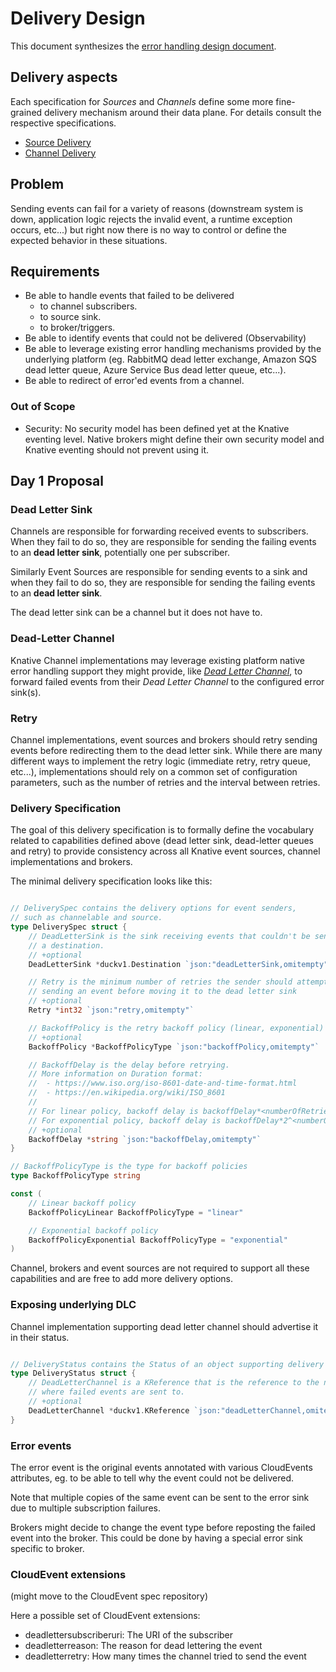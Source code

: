 # Delivery Design

This document synthesizes the
[error handling design document](https://docs.google.com/document/d/1qRrzGoHJQO-oc5p-yRK8IRfugd-FM_PXyM7lN5kcqks).

## Delivery aspects

Each specification for _Sources_ and _Channels_ define some more fine-grained
delivery mechanism around their data plane. For details consult the respective
specifications.

- [Source Delivery](../spec/sources.md#source-event-delivery)
- [Channel Delivery](../spec/channel.md#data-plane)

## Problem

Sending events can fail for a variety of reasons (downstream system is down,
application logic rejects the invalid event, a runtime exception occurs, etc...)
but right now there is no way to control or define the expected behavior in
these situations.

## Requirements

- Be able to handle events that failed to be delivered
  - to channel subscribers.
  - to source sink.
  - to broker/triggers.
- Be able to identify events that could not be delivered (Observability)
- Be able to leverage existing error handling mechanisms provided by the
  underlying platform (eg. RabbitMQ dead letter exchange, Amazon SQS dead letter
  queue, Azure Service Bus dead letter queue, etc...).
- Be able to redirect of error'ed events from a channel.

### Out of Scope

- Security: No security model has been defined yet at the Knative eventing
  level. Native brokers might define their own security model and Knative
  eventing should not prevent using it.

## Day 1 Proposal

### Dead Letter Sink

Channels are responsible for forwarding received events to subscribers. When
they fail to do so, they are responsible for sending the failing events to an
**dead letter sink**, potentially one per subscriber.

Similarly Event Sources are responsible for sending events to a sink and when
they fail to do so, they are responsible for sending the failing events to an
**dead letter sink**.

The dead letter sink can be a channel but it does not have to.

### Dead-Letter Channel

Knative Channel implementations may leverage existing platform native error
handling support they might provide, like
[_Dead Letter Channel_](https://www.enterpriseintegrationpatterns.com/patterns/messaging/DeadLetterChannel.html),
to forward failed events from their _Dead Letter Channel_ to the configured
error sink(s).

### Retry

Channel implementations, event sources and brokers should retry sending events
before redirecting them to the dead letter sink. While there are many different
ways to implement the retry logic (immediate retry, retry queue, etc...),
implementations should rely on a common set of configuration parameters, such as
the number of retries and the interval between retries.

### Delivery Specification

The goal of this delivery specification is to formally define the vocabulary
related to capabilities defined above (dead letter sink, dead-letter queues and
retry) to provide consistency across all Knative event sources, channel
implementations and brokers.

The minimal delivery specification looks like this:

```go

// DeliverySpec contains the delivery options for event senders,
// such as channelable and source.
type DeliverySpec struct {
	// DeadLetterSink is the sink receiving events that couldn't be sent to
	// a destination.
	// +optional
	DeadLetterSink *duckv1.Destination `json:"deadLetterSink,omitempty"`

	// Retry is the minimum number of retries the sender should attempt when
	// sending an event before moving it to the dead letter sink
	// +optional
	Retry *int32 `json:"retry,omitempty"`

	// BackoffPolicy is the retry backoff policy (linear, exponential)
	// +optional
	BackoffPolicy *BackoffPolicyType `json:"backoffPolicy,omitempty"`

	// BackoffDelay is the delay before retrying.
	// More information on Duration format:
	//  - https://www.iso.org/iso-8601-date-and-time-format.html
	//  - https://en.wikipedia.org/wiki/ISO_8601
	//
	// For linear policy, backoff delay is backoffDelay*<numberOfRetries>.
	// For exponential policy, backoff delay is backoffDelay*2^<numberOfRetries>.
	// +optional
	BackoffDelay *string `json:"backoffDelay,omitempty"`
}

// BackoffPolicyType is the type for backoff policies
type BackoffPolicyType string

const (
	// Linear backoff policy
	BackoffPolicyLinear BackoffPolicyType = "linear"

	// Exponential backoff policy
	BackoffPolicyExponential BackoffPolicyType = "exponential"
)
```

Channel, brokers and event sources are not required to support all these
capabilities and are free to add more delivery options.

### Exposing underlying DLC

Channel implementation supporting dead letter channel should advertise it in
their status.

```go

// DeliveryStatus contains the Status of an object supporting delivery options.
type DeliveryStatus struct {
	// DeadLetterChannel is a KReference that is the reference to the native, platform specific channel
	// where failed events are sent to.
	// +optional
	DeadLetterChannel *duckv1.KReference `json:"deadLetterChannel,omitempty"`
}
```

### Error events

The error event is the original events annotated with various CloudEvents
attributes, eg. to be able to tell why the event could not be delivered.

Note that multiple copies of the same event can be sent to the error sink due to
multiple subscription failures.

Brokers might decide to change the event type before reposting the failed event
into the broker. This could be done by having a special error sink specific to
broker.

### CloudEvent extensions

(might move to the CloudEvent spec repository)

Here a possible set of CloudEvent extensions:

- deadlettersubscriberuri: The URI of the subscriber
- deadletterreason: The reason for dead lettering the event
- deadletterretry: How many times the channel tried to send the event
